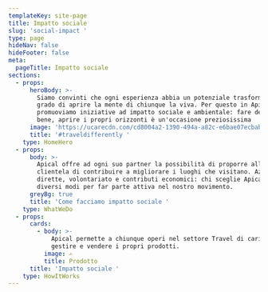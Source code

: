 ```yaml
---
templateKey: site-page
title: Impatto sociale
slug: 'social-impact '
type: page
hideNav: false
hideFooter: false
meta:
  pageTitle: Impatto sociale
sections:
  - props:
      heroBody: >-
        Siamo convinti che ogni esperienza abbia un potenziale trasformativo in
        grado di aprire la mente di chiunque la viva. Per questo in Apical
        promuoviamo iniziative ad impatto sociale e ambientale: fare del bene fa
        bene, aprire i propri orizzonti è un'occasione preziosissima
      image: 'https://ucarecdn.com/cd8004a2-1390-494a-a82c-e6bae07ecbab/'
      title: '#traveldifferently '
    type: HomeHero
  - props:
      body: >-
        Apical offre ad ogni suo partner la possibilità di proporre alla propria
        clientela di contribuire a migliorare i luoghi che visitano. Azioni
        dirette, volontariato e contributi economici: chi sceglie Apical ha
        diversi modi per far parte attiva nel nostro movimento. 
      greyBg: true
      title: 'Come facciamo impatto sociale '
    type: WhatWeDo
  - props:
      cards:
        - body: >-
            Apical permette a chiunque operi nel settore Travel di caricare,
            gestire e vendere i propri prodotti. 
          image: ✍️
          title: Prodotto
      title: 'Impatto sociale '
    type: HowItWorks
---
```


